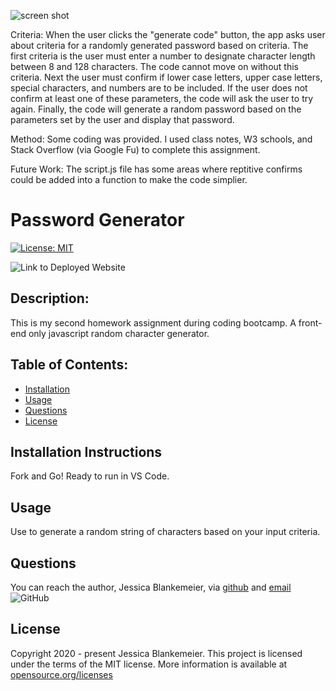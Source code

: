 

![screen shot](https://github.com/jessicablank/password-generator/blob/master/assets/InitialPromptScreenShot.PNG)


Criteria: When the user clicks the "generate code" button, the app asks user about criteria for a randomly generated password based on criteria. The first criteria is the user must enter a number to designate character length between 8 and 128 characters. The code cannot move on without this criteria. 
Next the user must confirm if lower case letters, upper case letters, special characters, and numbers are to be included. If the user does not confirm at least one of these parameters, the code will ask the user to try again. 
Finally, the code will generate a random password based on the parameters set by the user and display that password. 

Method: Some coding was provided. I used class notes, W3 schools, and Stack Overflow (via Google Fu) to complete this assignment. 

Future Work: The script.js file has some areas where reptitive confirms could be added into a function to make the code simplier. 

# Password Generator
[![License: MIT](https://img.shields.io/badge/License-MIT-yellow.svg)](https://opensource.org/licenses/MIT)

![Link to Deployed Website](https://jessicablank.github.io/password-generator/)

## Description:  
 This is my second homework assignment during coding bootcamp. A front-end only javascript random character generator.

    
## Table of Contents:
* [Installation](#installation-instructions)
* [Usage](#usage)
* [Questions](#questions)
* [License](#license-info)

## Installation Instructions
Fork and Go! Ready to run in VS Code. 

## Usage
Use to generate a random string of characters based on your input criteria. 

## Questions
You can reach the author, Jessica Blankemeier,  via [github](http://github.com/jessicablank) and [email](mailto:jessicablankemeier@gmail.com)
![GitHub](https://img.shields.io/github/followers/jessicablank?label=follow&style=social)

## License
Copyright 2020 - present Jessica Blankemeier.
This project is licensed under the terms of the MIT license. 
More information is available at [opensource.org/licenses](https://opensource.org/licenses/MIT)
